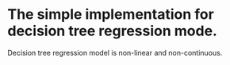 # The simple implementation for decision tree regression mode.

Decision tree regression model is non-linear and non-continuous.